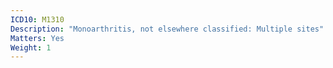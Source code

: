 ```yaml
---
ICD10: M1310
Description: "Monoarthritis, not elsewhere classified: Multiple sites"
Matters: Yes
Weight: 1
---
```

